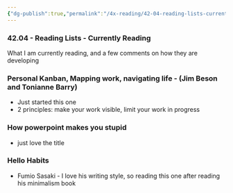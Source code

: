 ```yaml
---
{"dg-publish":true,"permalink":"/4x-reading/42-04-reading-lists-currently-reading/","dgHomeLink":true,"dgPassFrontmatter":true,"dgShowBacklinks":true,"dgShowLocalGraph":false,"dgShowInlineTitle":true}
---
```



### 42.04 - Reading Lists - Currently Reading

What I am currently reading, and a few comments on how they are developing

### Personal Kanban, Mapping work, navigating life - (Jim Beson and Tonianne Barry)
- Just started this one
- 2 principles: make your work visible, limit your work in progress

### How powerpoint makes you stupid
- just love the title

### Hello Habits
 - Fumio Sasaki - I love his writing style, so reading this one after reading his minimalism book